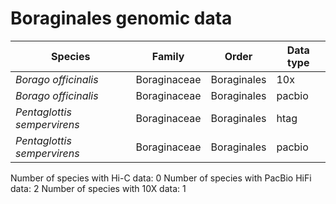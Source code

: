 # Boraginales genomic data

| Species | Family | Order | Data type |
| -- | --- | --- | --- |
| *Borago officinalis* | Boraginaceae | Boraginales | 10x |
| *Borago officinalis* | Boraginaceae | Boraginales | pacbio |
| *Pentaglottis sempervirens* | Boraginaceae | Boraginales | htag |
| *Pentaglottis sempervirens* | Boraginaceae | Boraginales | pacbio |

Number of species with Hi-C data: 0
Number of species with PacBio HiFi data: 2
Number of species with 10X data: 1
